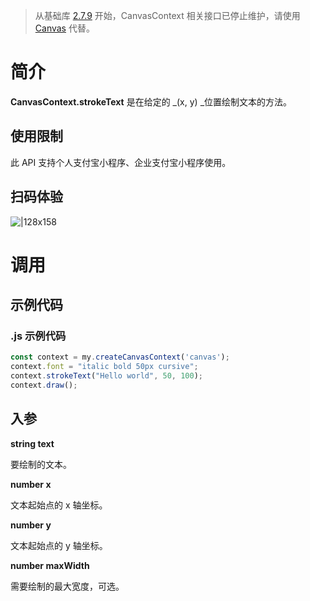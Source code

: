 > 从基础库 [2.7.9](https://opendocs.alipay.com/mini/framework/lib-upgrade-v2) 开始，CanvasContext 相关接口已停止维护，请使用 [Canvas](https://opendocs.alipay.com/mini/01vzqv) 代替。


# 简介
**CanvasContext.strokeText** 是在给定的 _(x, y) _位置绘制文本的方法。

## 使用限制
此 API 支持个人支付宝小程序、企业支付宝小程序使用。

## 扫码体验
![|128x158](https://cdn.nlark.com/yuque/0/2021/png/179989/1624962066711-f41c3a7c-6d80-4707-bda2-c7ea3c518634.png#align=left&display=inline&height=158&margin=%5Bobject%20Object%5D&originHeight=158&originWidth=128&status=done&style=stroke&width=128)

# 调用

## 示例代码

### .js 示例代码
```javascript
const context = my.createCanvasContext('canvas');
context.font = "italic bold 50px cursive";
context.strokeText("Hello world", 50, 100);
context.draw();
```

## 入参
**string text**

要绘制的文本。

**number x**

文本起始点的 x 轴坐标。

**number y**

文本起始点的 y 轴坐标。

**number maxWidth**

需要绘制的最大宽度，可选。
